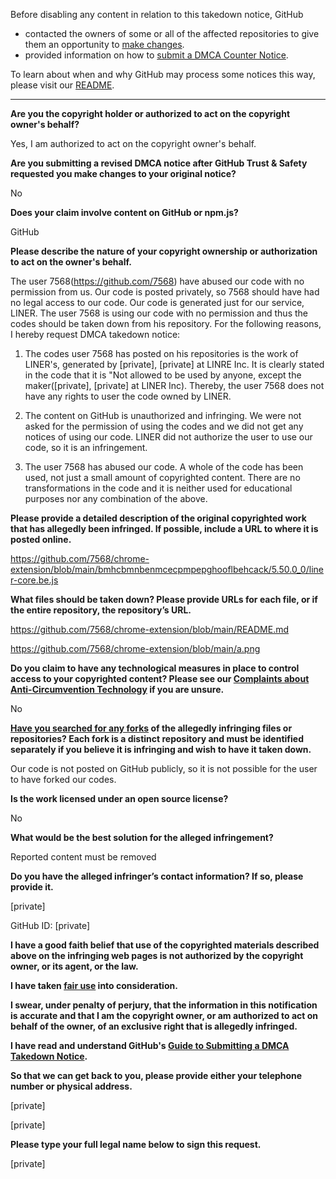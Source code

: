 Before disabling any content in relation to this takedown notice, GitHub
- contacted the owners of some or all of the affected repositories to give them an opportunity to [make changes](https://docs.github.com/en/github/site-policy/dmca-takedown-policy#a-how-does-this-actually-work).
- provided information on how to [submit a DMCA Counter Notice](https://docs.github.com/en/articles/guide-to-submitting-a-dmca-counter-notice).

To learn about when and why GitHub may process some notices this way, please visit our [README](https://github.com/github/dmca/blob/master/README.md#anatomy-of-a-takedown-notice).

---

**Are you the copyright holder or authorized to act on the copyright owner's behalf?**

Yes, I am authorized to act on the copyright owner's behalf.

**Are you submitting a revised DMCA notice after GitHub Trust & Safety requested you make changes to your original notice?**

No

**Does your claim involve content on GitHub or npm.js?**

GitHub

**Please describe the nature of your copyright ownership or authorization to act on the owner's behalf.**

The user 7568(https://github.com/7568) have abused our code with no permission from us. Our code is posted privately, so 7568 should have had no legal access to our code. Our code is generated just for our service, LINER. The user 7568 is using our code with no permission and thus the codes should be taken down from his repository. For the following reasons, I hereby request DMCA takedown notice:

1. The codes user 7568 has posted on his repositories is the work of LINER's, generated by [private], [private] at LINRE Inc. It is clearly stated in the code that it is "Not allowed to be used by anyone, except the maker([private], [private] at LINER Inc). Thereby, the user 7568 does not have any rights to user the code owned by LINER.

2. The content on GitHub is unauthorized and infringing. We were not asked for the permission of using the codes and we did not get any notices of using our code. LINER did not authorize the user to use our code, so it is an infringement.

3. The user 7568 has abused our code. A whole of the code has been used, not just a small amount of copyrighted content. There are no transformations in the code and it is neither used for educational purposes nor any combination of the above.

**Please provide a detailed description of the original copyrighted work that has allegedly been infringed. If possible, include a URL to where it is posted online.**

https://github.com/7568/chrome-extension/blob/main/bmhcbmnbenmcecpmpepghooflbehcack/5.50.0_0/liner-core.be.js

**What files should be taken down? Please provide URLs for each file, or if the entire repository, the repository’s URL.**

https://github.com/7568/chrome-extension/blob/main/README.md

https://github.com/7568/chrome-extension/blob/main/a.png

**Do you claim to have any technological measures in place to control access to your copyrighted content? Please see our <a href="https://docs.github.com/articles/guide-to-submitting-a-dmca-takedown-notice#complaints-about-anti-circumvention-technology">Complaints about Anti-Circumvention Technology</a> if you are unsure.**

No

**<a href="https://docs.github.com/articles/dmca-takedown-policy#b-what-about-forks-or-whats-a-fork">Have you searched for any forks</a> of the allegedly infringing files or repositories? Each fork is a distinct repository and must be identified separately if you believe it is infringing and wish to have it taken down.**

Our code is not posted on GitHub publicly, so it is not possible for the user to have forked our codes.

**Is the work licensed under an open source license?**

No

**What would be the best solution for the alleged infringement?**

Reported content must be removed

**Do you have the alleged infringer’s contact information? If so, please provide it.**

[private]

GitHub ID: [private]

**I have a good faith belief that use of the copyrighted materials described above on the infringing web pages is not authorized by the copyright owner, or its agent, or the law.**

**I have taken <a href="https://www.lumendatabase.org/topics/22">fair use</a> into consideration.**

**I swear, under penalty of perjury, that the information in this notification is accurate and that I am the copyright owner, or am authorized to act on behalf of the owner, of an exclusive right that is allegedly infringed.**

**I have read and understand GitHub's <a href="https://docs.github.com/articles/guide-to-submitting-a-dmca-takedown-notice/">Guide to Submitting a DMCA Takedown Notice</a>.**

**So that we can get back to you, please provide either your telephone number or physical address.**

[private]

[private]

**Please type your full legal name below to sign this request.**

[private]
